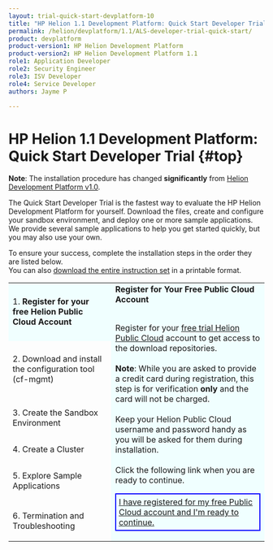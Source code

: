 ```yaml
---
layout: trial-quick-start-devplatform-10
title: "HP Helion 1.1 Development Platform: Quick Start Developer Trial "
permalink: /helion/devplatform/1.1/ALS-developer-trial-quick-start/
product: devplatform
product-version1: HP Helion Development Platform
product-version2: HP Helion Development Platform 1.1
role1: Application Developer
role2: Security Engineer
role3: ISV Developer 
role4: Service Developer
authors: Jayme P

---
```

<!--UNDER REVISION-->

<script>
function PageRefresh {
onLoad="window.refresh"
}
PageRefresh();
</script>

# HP Helion 1.1 Development Platform: Quick Start Developer Trial {#top}
**Note**: The installation procedure has changed **significantly** from [Helion Development Platform v1.0](/helion/devplatform/ALS-developer-trial-quick-start/). 

The Quick Start Developer Trial is the fastest way to evaluate the HP Helion Development Platform for yourself. Download the files, create and configure your sandbox environment, and deploy one or more sample applications. We provide several sample applications to help you get started quickly, but you may also use your own.

To ensure your success, complete the installation steps in the order they are listed below.<br />
You can also <a href="http://15.184.32.138/helion/devplatform/1.1/HP_Helion_Development_Platform_Quick_Start_Instructions.pdf" target="_blank">download the entire instruction set</a> in a printable format.

<table>
<tr><td style="background-color: #F0FFFF;">
1. <b>Register for your free Helion Public Cloud Account</b>

</td><td rowspan="7" style="background-color: #F0FFFF;"><b>Register for Your Free Public Cloud Account</b>
<br />
<br />

Register for your <a href="http://www.hpcloud.com/cloud-credit" target="_blank">free trial Helion Public Cloud</a> account to get access to the download repositories.
<br /><br />
<b>Note</b>: While you are asked to provide a credit card during registration, this step is for verification <b>only</b> and the card will not be charged. 
<br /><br />
Keep your Helion Public Cloud username and password handy as you will be asked for them during installation.
<br /><br />
Click the following link when you are ready to continue.
<p style="border: 2px solid blue; padding: 5px;"><u><a href="http://15.184.32.138/helion/devplatform/1.1/ALS-developer-trial-quick-start/2">I have registered for my free Public Cloud account and I'm ready to continue.</a></u></p></td></tr>
<tr><td>
2. Download and install the configuration tool (cf-mgmt)
</td></tr>
<tr><td>
3. Create the Sandbox Environment
</td>
<tr><td>
4. Create a Cluster
</td></tr>
<tr><td>
5. Explore Sample Applications
</td></tr>
<tr><td>
6. Termination and Troubleshooting
</td>
</tr></table>
